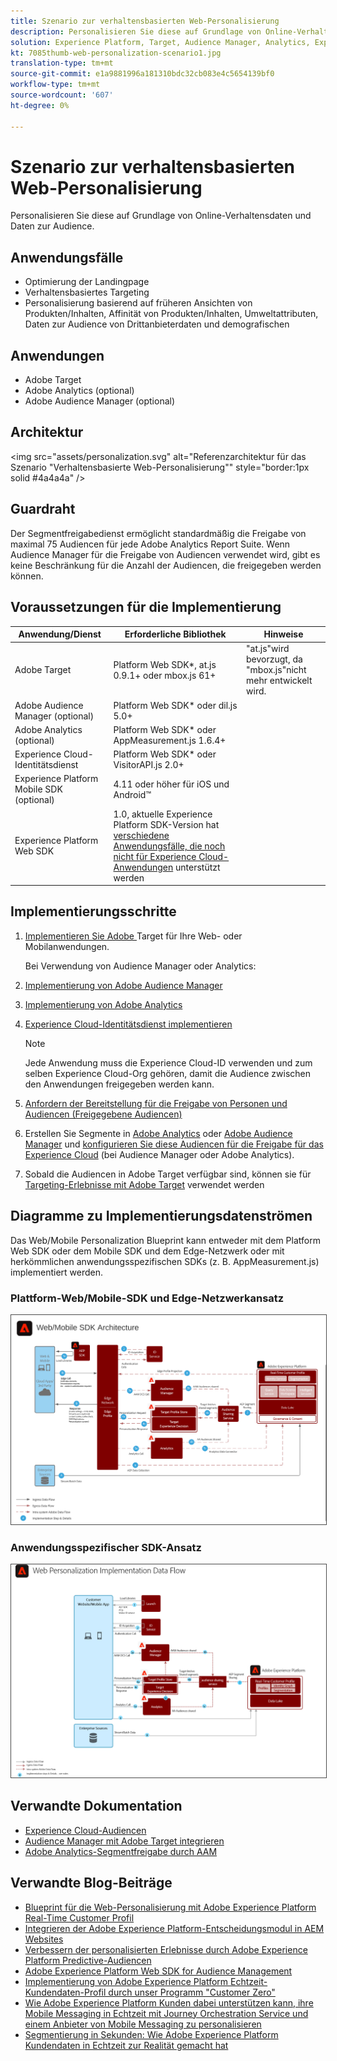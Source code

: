 ```yaml
---
title: Szenario zur verhaltensbasierten Web-Personalisierung
description: Personalisieren Sie diese auf Grundlage von Online-Verhaltensdaten und Daten zur Audience.
solution: Experience Platform, Target, Audience Manager, Analytics, Experience Cloud Services, Data Collection
kt: 7085thumb-web-personalization-scenario1.jpg
translation-type: tm+mt
source-git-commit: e1a9881996a181310bdc32cb083e4c5654139bf0
workflow-type: tm+mt
source-wordcount: '607'
ht-degree: 0%

---
```



# Szenario zur verhaltensbasierten Web-Personalisierung

Personalisieren Sie diese auf Grundlage von Online-Verhaltensdaten und Daten zur Audience.

## Anwendungsfälle

* Optimierung der Landingpage
* Verhaltensbasiertes Targeting
* Personalisierung basierend auf früheren Ansichten von Produkten/Inhalten, Affinität von Produkten/Inhalten, Umweltattributen, Daten zur Audience von Drittanbieterdaten und demografischen 

## Anwendungen

* Adobe Target
* Adobe Analytics (optional)
* Adobe Audience Manager (optional)

## Architektur

<img src="assets/personalization.svg" alt="Referenzarchitektur für das Szenario "Verhaltensbasierte Web-Personalisierung"" style="border:1px solid #4a4a4a" />


## Guardraht

Der Segmentfreigabedienst ermöglicht standardmäßig die Freigabe von maximal 75 Audiencen für jede Adobe Analytics Report Suite. Wenn Audience Manager für die Freigabe von Audiencen verwendet wird, gibt es keine Beschränkung für die Anzahl der Audiencen, die freigegeben werden können. 

## Voraussetzungen für die Implementierung

| Anwendung/Dienst | Erforderliche Bibliothek | Hinweise |
|---|---|---|
| Adobe Target | Platform Web SDK*, at.js 0.9.1+ oder mbox.js 61+ | &quot;at.js&quot;wird bevorzugt, da &quot;mbox.js&quot;nicht mehr entwickelt wird. |
| Adobe Audience Manager (optional) | Platform Web SDK* oder dil.js 5.0+ |  |
| Adobe Analytics (optional) | Platform Web SDK* oder AppMeasurement.js 1.6.4+ |  |
| Experience Cloud-Identitätsdienst | Platform Web SDK* oder VisitorAPI.js 2.0+ |  |
| Experience Platform Mobile SDK (optional) | 4.11 oder höher für iOS und Android™ |  |
| Experience Platform Web SDK | 1.0, aktuelle Experience Platform SDK-Version hat [verschiedene Anwendungsfälle, die noch nicht für Experience Cloud-Anwendungen](https://github.com/adobe/alloy/projects/5) unterstützt werden |  |

## Implementierungsschritte

1. [Implementieren Sie Adobe ](https://experienceleague.adobe.com/docs/target/using/implement-target/implementing-target.html) Target für Ihre Web- oder Mobilanwendungen.

   Bei Verwendung von Audience Manager oder Analytics:

1. [Implementierung von Adobe Audience Manager](https://experienceleague.adobe.com/docs/audience-manager/user-guide/implementation-integration-guides/implement-audience-manager.html)
1. [Implementierung von Adobe Analytics](https://experienceleague.adobe.com/docs/analytics/implementation/home.html)
1. [Experience Cloud-Identitätsdienst implementieren](https://experienceleague.adobe.com/docs/id-service/using/implementation/implementation-guides.html)

   >[!NOTE]
   >
   >Jede Anwendung muss die Experience Cloud-ID verwenden und zum selben Experience Cloud-Org gehören, damit die Audience zwischen den Anwendungen freigegeben werden kann.

1. [Anfordern der Bereitstellung für die Freigabe von Personen und Audiencen (Freigegebene Audiencen)](https://www.adobe.com/go/audiences)
1. Erstellen Sie Segmente in [Adobe Analytics](https://experienceleague.adobe.com/docs/analytics/components/segmentation/segmentation-workflow/seg-build.html) oder [Adobe Audience Manager](https://experienceleague.adobe.com/docs/audience-manager/user-guide/features/segments/segment-builder.html) und [konfigurieren Sie diese Audiencen für die Freigabe für das Experience Cloud](https://experienceleague.adobe.com/docs/analytics/components/segmentation/segmentation-workflow/seg-publish.html) (bei Audience Manager oder Adobe Analytics).
1. Sobald die Audiencen in Adobe Target verfügbar sind, können sie für [Targeting-Erlebnisse mit Adobe Target](https://experienceleague.adobe.com/docs/target/using/audiences/target.html) verwendet werden


## Diagramme zu Implementierungsdatenströmen

Das Web/Mobile Personalization Blueprint kann entweder mit dem Platform Web SDK oder dem Mobile SDK und dem Edge-Netzwerk oder mit herkömmlichen anwendungsspezifischen SDKs (z. B. AppMeasurement.js) implementiert werden.

### Plattform-Web/Mobile-SDK und Edge-Netzwerkansatz

<img src="assets/websdkflow.svg" alt="Referenzarchitektur für das Platform Web SDK/Mobile SDK und den Edge Network Approach" style="border:1px solid #4a4a4a" />


### Anwendungsspezifischer SDK-Ansatz

<img src="assets/appsdkflow.png" alt="Referenzarchitektur für den anwendungsspezifischen SDK-Ansatz" style="border:1px solid #4a4a4a" />


## Verwandte Dokumentation

* [Experience Cloud-Audiencen](https://experienceleague.adobe.com/docs/core-services/interface/audiences/audience-library.html)
* [Audience Manager mit Adobe Target integrieren](https://experienceleague.adobe.com/docs/audience-manager/user-guide/implementation-integration-guides/integration-other-solutions/aam-target-integration.html)
* [Adobe Analytics-Segmentfreigabe durch AAM](https://experienceleague.adobe.com/docs/analytics/components/segmentation/segmentation-workflow/seg-publish.html)


## Verwandte Blog-Beiträge

* [Blueprint für die Web-Personalisierung mit Adobe Experience Platform Real-Time Customer Profil](https://medium.com/adobetech/blueprint-for-web-personalization-using-adobe-experience-platform-real-time-customer-profile-fef2ce7a4b2f)
* [Integrieren der Adobe Experience Platform-Entscheidungsmodul in AEM Websites](https://jaeness.medium.com/integrating-adobe-experience-platform-decisioning-engine-with-aem-websites-9c222acd12e2)
* [Verbessern der personalisierten Erlebnisse durch Adobe Experience Platform Predictive-Audiencen](https://medium.com/adobetech/how-adobe-experience-platform-predictive-audiences-improves-personalized-experiences-1f75a60cb7a3)
* [Adobe Experience Platform Web SDK for Audience Management](https://medium.com/adobetech/adobe-experience-platform-web-sdk-for-audience-management-751fa6d063bc)
* [Implementierung von Adobe Experience Platform Echtzeit-Kundendaten-Profil durch unser Programm &quot;Customer Zero&quot;](https://medium.com/adobetech/implementing-adobe-experience-platform-real-time-customer-profile-through-our-customer-zero-32e7cd952896)
* [Wie Adobe Experience Platform Kunden dabei unterstützen kann, ihre Mobile Messaging in Echtzeit mit Journey Orchestration Service und einem Anbieter von Mobile Messaging zu personalisieren](https://medium.com/adobetech/how-adobe-experience-platform-helped-a-client-personalize-their-mobile-messaging-in-real-time-with-7d634aefa098)
* [Segmentierung in Sekunden: Wie Adobe Experience Platform Kundendaten in Echtzeit zur Realität gemacht hat](https://medium.com/adobetech/segmentation-in-seconds-how-adobe-experience-platform-made-real-time-customer-profiles-a-reality-a7a8552b0847)